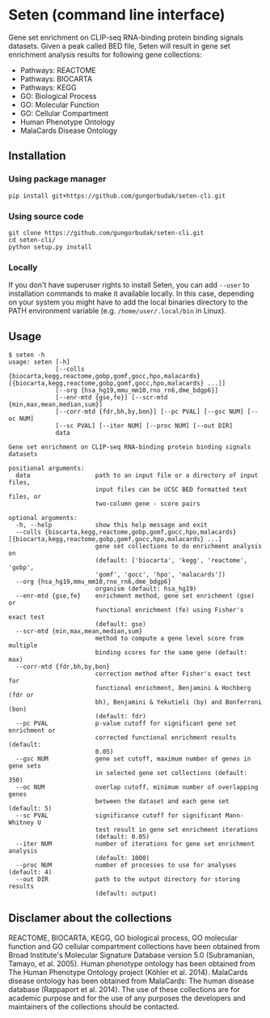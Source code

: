 # Seten (command line interface)

Gene set enrichment on CLIP-seq RNA-binding protein binding signals datasets. Given a peak called BED file, Seten will result in gene set enrichment analysis results for following gene collections:

* Pathways: REACTOME
* Pathways: BIOCARTA
* Pathways: KEGG
* GO: Biological Process
* GO: Molecular Function
* GO: Cellular Compartment
* Human Phenotype Ontology
* MalaCards Disease Ontology

## Installation

### Using package manager

    pip install git+https://github.com/gungorbudak/seten-cli.git

### Using source code

    git clone https://github.com/gungorbudak/seten-cli.git
    cd seten-cli/
    python setup.py install

### Locally

If you don't have superuser rights to install Seten, you can add `--user` to installation commands to make it available locally. In this case, depending on your system you might have to add the local binaries directory to the PATH environment variable (e.g. `/home/user/.local/bin` in Linux).

## Usage

    $ seten -h
    usage: seten [-h]
                 [--colls {biocarta,kegg,reactome,gobp,gomf,gocc,hpo,malacards} [{biocarta,kegg,reactome,gobp,gomf,gocc,hpo,malacards} ...]]
                 [--org {hsa_hg19,mmu_mm10,rno_rn6,dme_bdgp6}]
                 [--enr-mtd {gse,fe}] [--scr-mtd {min,max,mean,median,sum}]
                 [--corr-mtd {fdr,bh,by,bon}] [--pc PVAL] [--gsc NUM] [--oc NUM]
                 [--sc PVAL] [--iter NUM] [--proc NUM] [--out DIR]
                 data

    Gene set enrichment on CLIP-seq RNA-binding protein binding signals datasets

    positional arguments:
      data                  path to an input file or a directory of input files,
                            input files can be UCSC BED formatted text files, or
                            two-column gene - score pairs

    optional arguments:
      -h, --help            show this help message and exit
      --colls {biocarta,kegg,reactome,gobp,gomf,gocc,hpo,malacards} [{biocarta,kegg,reactome,gobp,gomf,gocc,hpo,malacards} ...]
                            gene set collections to do enrichment analysis on
                            (default: ['biocarta', 'kegg', 'reactome', 'gobp',
                            'gomf', 'gocc', 'hpo', 'malacards'])
      --org {hsa_hg19,mmu_mm10,rno_rn6,dme_bdgp6}
                            organism (default: hsa_hg19)
      --enr-mtd {gse,fe}    enrichment method, gene set enrichment (gse) or
                            functional enrichment (fe) using Fisher's exact test
                            (default: gse)
      --scr-mtd {min,max,mean,median,sum}
                            method to compute a gene level score from multiple
                            binding scores for the same gene (default: max)
      --corr-mtd {fdr,bh,by,bon}
                            correction method after Fisher's exact test for
                            functional enrichment, Benjamini & Hochberg (fdr or
                            bh), Benjamini & Yekutieli (by) and Bonferroni (bon)
                            (default: fdr)
      --pc PVAL             p-value cutoff for significant gene set enrichment or
                            corrected functional enrichment results (default:
                            0.05)
      --gsc NUM             gene set cutoff, maximum number of genes in gene sets
                            in selected gene set collections (default: 350)
      --oc NUM              overlap cutoff, minimum number of overlapping genes
                            between the dataset and each gene set (default: 5)
      --sc PVAL             significance cutoff for significant Mann-Whitney U
                            test result in gene set enrichment iterations
                            (default: 0.05)
      --iter NUM            number of iterations for gene set enrichment analysis
                            (default: 1000)
      --proc NUM            number of processes to use for analyses (default: 4)
      --out DIR             path to the output directory for storing results
                            (default: output)

## Disclamer about the collections

REACTOME, BIOCARTA, KEGG, GO biological process, GO molecular function and GO cellular compartment collections have been obtained from Broad Institute's Molecular Signature Database version 5.0 (Subramanian, Tamayo, et al. 2005). Human phenotype ontology has been obtained from The Human Phenotype Ontology project  (Köhler et al. 2014). MalaCards disease ontology has been obtained from MalaCards: The human disease database (Rappaport et al. 2014). The use of these collections are for academic purpose and for the use of any purposes the developers and maintainers of the collections should be contacted.
